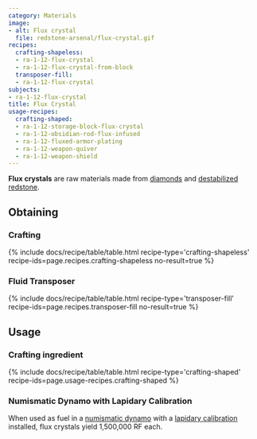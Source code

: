 ```yaml
---
category: Materials
image:
- alt: Flux crystal
  file: redstone-arsenal/flux-crystal.gif
recipes:
  crafting-shapeless:
  - ra-1-12-flux-crystal
  - ra-1-12-flux-crystal-from-block
  transposer-fill:
  - ra-1-12-flux-crystal
subjects:
- ra-1-12-flux-crystal
title: Flux Crystal
usage-recipes:
  crafting-shaped:
  - ra-1-12-storage-block-flux-crystal
  - ra-1-12-obsidian-rod-flux-infused
  - ra-1-12-fluxed-armor-plating
  - ra-1-12-weapon-quiver
  - ra-1-12-weapon-shield
---
```


**Flux crystals** are raw materials made from
[diamonds](https://minecraft.gamepedia.com/Diamond) and [destabilized
redstone](../../thermal-foundation/destabilized-redstone/).


Obtaining
---------

### Crafting
{% include docs/recipe/table/table.html recipe-type='crafting-shapeless' recipe-ids=page.recipes.crafting-shapeless no-result=true %}

### Fluid Transposer
{% include docs/recipe/table/table.html recipe-type='transposer-fill' recipe-ids=page.recipes.transposer-fill no-result=true %}


Usage
-----

### Crafting ingredient
{% include docs/recipe/table/table.html recipe-type='crafting-shaped' recipe-ids=page.usage-recipes.crafting-shaped %}

### Numismatic Dynamo with Lapidary Calibration
When used as fuel in a [numismatic
dynamo](../../thermal-expansion/numismatic-dynamo/) with a [lapidary
calibration](../../thermal-expansion/augment-lapidary-calibration/) installed,
flux crystals yield 1,500,000 RF each.
